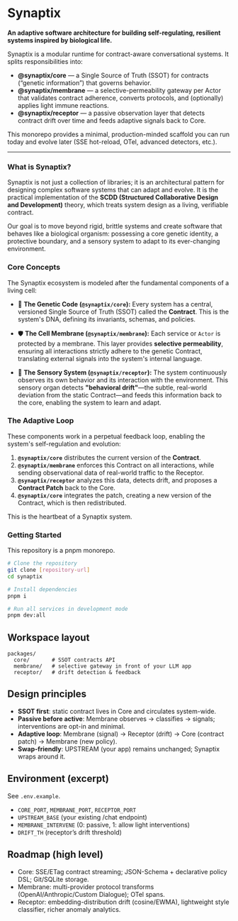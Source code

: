 # Synaptix

**An adaptive software architecture for building self-regulating, resilient systems inspired by biological life.**

Synaptix is a modular runtime for contract-aware conversational systems. It splits responsibilities into:

- **@synaptix/core** — a Single Source of Truth (SSOT) for contracts (“genetic information”) that governs behavior.
- **@synaptix/membrane** — a selective-permeability gateway per Actor that validates contract adherence, converts protocols, and (optionally) applies light immune reactions.
- **@synaptix/receptor** — a passive observation layer that detects contract drift over time and feeds adaptive signals back to Core.

This monorepo provides a minimal, production-minded scaffold you can run today and evolve later (SSE hot-reload, OTel, advanced detectors, etc.).

---

### What is Synaptix?

Synaptix is not just a collection of libraries; it is an architectural pattern for designing complex software systems that can adapt and evolve. It is the practical implementation of the **SCDD (Structured Collaborative Design and Development)** theory, which treats system design as a living, verifiable contract.

Our goal is to move beyond rigid, brittle systems and create software that behaves like a biological organism: possessing a core genetic identity, a protective boundary, and a sensory system to adapt to its ever-changing environment.

### Core Concepts

The Synaptix ecosystem is modeled after the fundamental components of a living cell:

- 🧬 **The Genetic Code (`@synaptix/core`):** Every system has a central, versioned Single Source of Truth (SSOT) called the **Contract**. This is the system's DNA, defining its invariants, schemas, and policies.

- 🛡️ **The Cell Membrane (`@synaptix/membrane`):** Each service or `Actor` is protected by a membrane. This layer provides **selective permeability**, ensuring all interactions strictly adhere to the genetic Contract, translating external signals into the system's internal language.

- 🧠 **The Sensory System (`@synaptix/receptor`):** The system continuously observes its own behavior and its interaction with the environment. This sensory organ detects **"behavioral drift"**—the subtle, real-world deviation from the static Contract—and feeds this information back to the core, enabling the system to learn and adapt.

### The Adaptive Loop

These components work in a perpetual feedback loop, enabling the system's self-regulation and evolution:

1.  **`@synaptix/core`** distributes the current version of the **Contract**.
2.  **`@synaptix/membrane`** enforces this Contract on all interactions, while sending observational data of real-world traffic to the Receptor.
3.  **`@synaptix/receptor`** analyzes this data, detects drift, and proposes a **Contract Patch** back to the Core.
4.  **`@synaptix/core`** integrates the patch, creating a new version of the Contract, which is then redistributed.

This is the heartbeat of a Synaptix system.

### Getting Started

This repository is a pnpm monorepo.

```bash
# Clone the repository
git clone [repository-url]
cd synaptix

# Install dependencies
pnpm i

# Run all services in development mode
pnpm dev:all
```

## Workspace layout

```
packages/
  core/       # SSOT contracts API
  membrane/   # selective gateway in front of your LLM app
  receptor/   # drift detection & feedback
```

## Design principles

- **SSOT first**: static contract lives in Core and circulates system-wide.
- **Passive before active**: Membrane observes → classifies → signals; interventions are opt-in and minimal.
- **Adaptive loop**: Membrane (signal) → Receptor (drift) → Core (contract patch) → Membrane (new policy).
- **Swap-friendly**: UPSTREAM (your app) remains unchanged; Synaptix wraps around it.

## Environment (excerpt)

See `.env.example`.

- `CORE_PORT`, `MEMBRANE_PORT`, `RECEPTOR_PORT`
- `UPSTREAM_BASE` (your existing /chat endpoint)
- `MEMBRANE_INTERVENE` (0: passive, 1: allow light interventions)
- `DRIFT_TH` (receptor’s drift threshold)

## Roadmap (high level)

- Core: SSE/ETag contract streaming; JSON-Schema + declarative policy DSL; Git/SQLite storage.
- Membrane: multi-provider protocol transforms (OpenAI/Anthropic/Custom Dialogue); OTel spans.
- Receptor: embedding-distribution drift (cosine/EWMA), lightweight style classifier, richer anomaly analytics.
